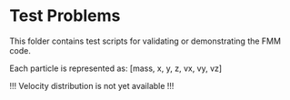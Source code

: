 # Test Problems

This folder contains test scripts for validating or demonstrating the FMM code.

Each particle is represented as:
[mass, x, y, z, vx, vy, vz]

!!! Velocity distribution is not yet available !!!